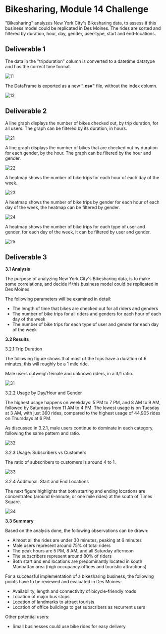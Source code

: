 # Bikesharing, Module 14 Challenge

"Bikesharing" analyzes New York City's Bikesharing data, to assess if this business model could be replicated in Des Moines. The rides are sorted and filtered by duration, hour, day, gender, user-type, start and end-locations.


## Deliverable 1

The data in the "tripduration" column is converted to a datetime datatype and has the correct time format.

![11](Images/11.png)

The DataFrame is exported as a new **".csv"** file, without the index column.

![12](Images/12.png)


## Deliverable 2

A line graph displays the number of bikes checked out, by trip duration, for all users. The graph can be filtered by its duration, in hours.

![21](Images/21.png)

A line graph displays the number of bikes that are checked out by duration for each gender, by the hour. The graph can be filtered by the hour and gender.

![22](Images/22.png)

A heatmap shows the number of bike trips for each hour of each day of the week.

![23](Images/23.png)

A heatmap shows the number of bike trips by gender for each hour of each day of the week, the heatmap can be filtered by gender.

![24](Images/24.png)

A heatmap shows the number of bike trips for each type of user and gender, for each day of the week, it can be filtered by user and gender.

![25](Images/25.png)


## Deliverable 3

**3.1 Analysis**

The purpose of analyzing New York City's Bikesharing data, is to make some correlations, and decide if this business model could be replicated in Des Moines.

The following parameters will be examined in detail:

* The length of time that bikes are checked out for all riders and genders
* The number of bike trips for all riders and genders for each hour of each day of the week
* The number of bike trips for each type of user and gender for each day of the week

**3.2 Results**

3.2.1 Trip Duration

The following figure shows that most of the trips have a duration of 6 minutes, this will roughly be a 1 mile ride.

Male users outweigh female and unknown riders, in a 3/1 ratio.

![31](Images/31.png)

3.2.2 Usage by Day/Hour and Gender

The highest usage happens on weekdays: 5 PM to 7 PM, and 8 AM to 9 AM, followed by Saturdays from 11 AM to 4 PM. The lowest usage is on Tuesday at 3 AM, with just 360 rides, compared to the highest usage of 44,905 rides on Thursdays at 6 PM.

As discussed in 3.2.1, male users continue to dominate in each category, following the same pattern and ratio.

![32](Images/32.png)

3.2.3 Usage: Subscribers vs Customers

The ratio of subscribers to customers is around 4 to 1.

![33](Images/33.png)

3.2.4 Additional: Start and End Locations

The next figure highlights that both starting and ending locations are concentrated (around 6-minute, or one mile rides) at the south of Times Square.

![34](Images/34.png)

**3.3 Summary**

Based on the analysis done, the following observations can be drawn:

* Almost all the rides are under 30 minutes, peaking at 6 minutes
* Male users represent around 75% of total riders
* The peak hours are 5 PM, 8 AM, and all Saturday afternoon
* The subscribers represent around 80% of riders
* Both start and end locations are predominantly located in south Manhattan area (high occupancy offices and touristic attractions)

For a successful implementation of a bikesharing business, the following points have to be reviewed and evaluated in Des Moines:

* Availability, length and connectivity of bicycle-friendly roads
* Location of major bus stops
* Location of landmarks to attract tourists
* Location of office buildings to get subscribers as recurrent users

Other potential users:

* Small businesses could use bike rides for easy delivery